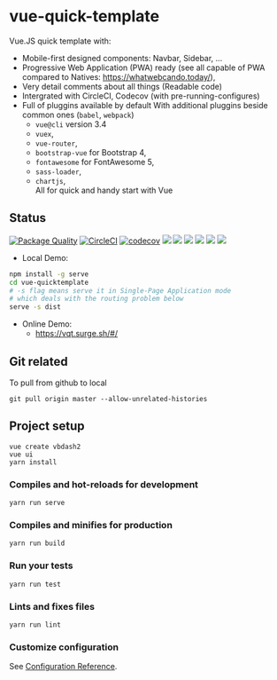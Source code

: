 # vue-quick-template
Vue.JS quick template with:
* Mobile-first designed components: Navbar, Sidebar, ... 
* Progressive Web Application (PWA) ready (see all capable of PWA compared to Natives: https://whatwebcando.today/), 
* Very detail comments about all things (Readable code)
* Intergrated with CircleCI, Codecov (with pre-running-configures)
* Full of pluggins available by default With additional pluggins beside common ones (`babel`, `webpack`)
    * `vue@cli` version 3.4
    * `vuex`, 
    * `vue-router`, 
    * `bootstrap-vue` for Bootstrap 4, 
    * `fontawesome` for FontAwesome 5, 
    * `sass-loader`, 
    * `chartjs`,  
All for quick and handy start with Vue  
## Status
[![Package Quality](https://npm.packagequality.com/shield/vue-quick-template.svg)](https://packagequality.com/#?package=vue-quick-template)
[![CircleCI](https://circleci.com/gh/loitd/vue-quicktemplate.svg?style=svg)](https://circleci.com/gh/loitd/vue-quicktemplate)
[![codecov](https://codecov.io/gh/loitd/vue-quicktemplate/branch/master/graph/badge.svg)](https://codecov.io/gh/loitd/vue-quicktemplate)
![](https://img.shields.io/npm/dt/vue-quick-template.svg?style=flat)
![](https://img.shields.io/npm/dw/vue-quick-template.svg?style=flat)
![](https://img.shields.io/npm/l/vue-quick-template.svg?style=flat)
![](https://img.shields.io/npm/v/vue-quick-template.svg?style=flat)
![](https://img.shields.io/node/v/vue-quick-template.svg?style=flat)
![](https://img.shields.io/github/last-commit/loitd/vue-quicktemplate.svg?style=flat)
* Local Demo:
```bash
npm install -g serve
cd vue-quicktemplate
# -s flag means serve it in Single-Page Application mode
# which deals with the routing problem below
serve -s dist
```
* Online Demo:  
    * https://vqt.surge.sh/#/

## Git related
To pull from github to local
```
git pull origin master --allow-unrelated-histories
```
## Project setup
```
vue create vbdash2
vue ui
yarn install
```

### Compiles and hot-reloads for development
```
yarn run serve
```

### Compiles and minifies for production
```
yarn run build
```

### Run your tests
```
yarn run test
```

### Lints and fixes files
```
yarn run lint
```

### Customize configuration
See [Configuration Reference](https://cli.vuejs.org/config/).
